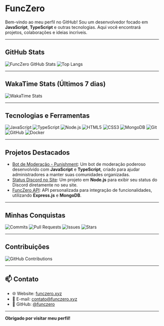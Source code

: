 # FuncZero

Bem-vindo ao meu perfil no GitHub! Sou um desenvolvedor focado em **JavaScript**, **TypeScript** e outras tecnologias. Aqui você encontrará projetos, colaborações e ideias incríveis. 

---

## GitHub Stats
![FuncZero GitHub Stats](https://github-readme-stats.vercel.app/api?username=funczero&show_icons=true&theme=dark&hide_border=true&count_private=true)
![Top Langs](https://github-readme-stats.vercel.app/api/top-langs/?username=funczero&layout=compact&theme=dark&hide_border=true)

---

## WakaTime Stats (Últimos 7 dias)
<!-- Substitua "seu-usuario-wakatime" pelo seu nome de usuário do WakaTime -->
![WakaTime Stats](https://github-readme-stats.vercel.app/api/wakatime?username=seu-funczero-wakatime&theme=dark&hide_border=true)

---

## Tecnologias e Ferramentas
![JavaScript](https://img.shields.io/badge/JavaScript-F7DF1E?logo=javascript&logoColor=black&style=for-the-badge)
![TypeScript](https://img.shields.io/badge/TypeScript-3178C6?logo=typescript&logoColor=white&style=for-the-badge)
![Node.js](https://img.shields.io/badge/Node.js-339933?logo=node.js&logoColor=white&style=for-the-badge)
![HTML5](https://img.shields.io/badge/HTML5-E34F26?logo=html5&logoColor=white&style=for-the-badge)
![CSS3](https://img.shields.io/badge/CSS3-1572B6?logo=css3&logoColor=white&style=for-the-badge)
![MongoDB](https://img.shields.io/badge/MongoDB-47A248?logo=mongodb&logoColor=white&style=for-the-badge)
![Git](https://img.shields.io/badge/Git-F05032?logo=git&logoColor=white&style=for-the-badge)
![GitHub](https://img.shields.io/badge/GitHub-181717?logo=github&logoColor=white&style=for-the-badge)
![Docker](https://img.shields.io/badge/Docker-2496ED?logo=docker&logoColor=white&style=for-the-badge)

---

## Projetos Destacados
- [Bot de Moderação - Punishment](https://discord.com/oauth2/authorize?client_id=1155843839932764253&permissions=8&integration_type=0&scope=bot+applications.commands): Um bot de moderação poderoso desenvolvido com **JavaScript** e **TypeScript**, criado para ajudar administradores a manter suas comunidades organizadas.
- [Status Discord no Site](https://github.com/funczero/status-discord): Um projeto em **Node.js** para exibir seu status do Discord diretamente no seu site.
- [FuncZero API](https://github.com/funczero/funczero-api): API personalizada para integração de funcionalidades, utilizando **Express.js** e **MongoDB**.

---

## Minhas Conquistas
![Commits](https://img.shields.io/badge/Commits-6.7k-green?style=flat)
![Pull Requests](https://img.shields.io/badge/PRs-370-blue?style=flat)
![Issues](https://img.shields.io/badge/Issues-49-orange?style=flat)
![Stars](https://img.shields.io/badge/Stars-20-yellow?style=flat)

---

## Contribuições
![GitHub Contributions](https://github-readme-streak-stats.herokuapp.com/?user=funczero&theme=dark&hide_border=true)

---

## 📫 Contato
- 🌐 Website: [funczero.xyz](https://funczero.xyz)
- 📧 E-mail: [contato@funczero.xyz](mailto:contato@funczero.xyz)
- 🐙 GitHub: [@funczero](https://github.com/funczero)

---

**Obrigado por visitar meu perfil!** 
